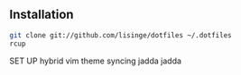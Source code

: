 ## Installation

```bash
git clone git://github.com/lisinge/dotfiles ~/.dotfiles
rcup
```

SET UP hybrid vim theme syncing jadda jadda

